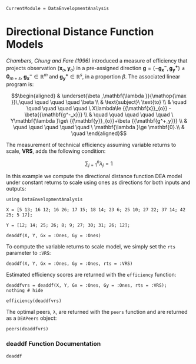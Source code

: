 ```@meta
CurrentModule = DataEnvelopmentAnalysis
```

# Directional Distance Function Models

*Chambers, Chung and Fare (1996)* introduced a measure of efficiency that projects observation $\left( {{\mathbf{x}_o,\mathbf{y}_{o}}} \right)$
in a pre-assigned  direction  $\mathbf{g}= {\left({-{\mathbf{g_{x}^-},\mathbf{g^{+}_y}}} \right)\neq\mathbf{0}_{m+s}}$, $\mathbf{g^{-}_{x}}\mathbb{\in R}^m$ and  $\mathbf{g^{+}_{y}}\mathbb{\in R}^s$, in a proportion $\beta$. The associated linear program is:

```math
\begin{aligned}
 & \underset{\beta ,\mathbf{\lambda }}{\mathop{\max }}\,\quad \quad \quad \quad \beta  \\
 & \text{subject}\ \text{to} \\
 & \quad \quad \quad \quad \quad \ X\lambda\le {{\mathbf{x}}_{o}} -\beta{{\mathbf{g^-_x}}} \\
 & \quad \quad \quad \quad \quad \  Y\mathbf{\lambda }\ge\ {{\mathbf{y}}_{o}}+\beta {{\mathbf{g^+_y}}}  \\
 & \quad \quad \quad \quad \quad \ \mathbf{\lambda }\ge \mathbf{0}.\\  & \quad 
\end{aligned}
```

The measurement of technical efficiency assuming variable returns to scale, **VRS**, adds the following condition:
```math
\sum\nolimits_{j=1}^{n}\lambda_j=1
```

In this example we compute the directional distance function DEA model under constant returns to scale using ones as directions for both inputs and outputs:
```@example ddf
using DataEnvelopmentAnalysis

X = [5 13; 16 12; 16 26; 17 15; 18 14; 23 6; 25 10; 27 22; 37 14; 42 25; 5 17];

Y = [12; 14; 25; 26; 8; 9; 27; 30; 31; 26; 12];

deaddf(X, Y, Gx = :Ones, Gy = :Ones)
```

To compute the variable returns to scale model, we simply set the `rts` parameter to `:VRS`:
```@example ddf
deaddf(X, Y, Gx = :Ones, Gy = :Ones, rts = :VRS)
```

Estimated efficiency scores are returned with the `efficiency` function:
```@example ddf
deaddfvrs = deaddf(X, Y, Gx = :Ones, Gy = :Ones, rts = :VRS);
nothing # hide
```

```@example ddf
efficiency(deaddfvrs)
```

The optimal peers, ``λ``, are returned with the `peers` function and are returned as a `DEAPeers` object:
```@example ddf
peers(deaddfvrs)
```
### deaddf Function Documentation

```@docs
deaddf
```
